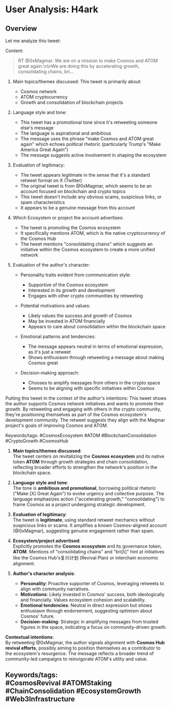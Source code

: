 # User Analysis: H4ark

## Overview

<think>
Let me analyze this tweet:

Content:
> RT @0xMagmar: We are on a mission to make Cosmos and ATOM great again.\n\nWe are doing this by accelerating growth, consolidating chains, bri…

1. Main topics/themes discussed:
   This tweet is primarily about:
   - Cosmos network
   - ATOM cryptocurrency
   - Growth and consolidation of blockchain projects
   
2. Language style and tone:
   - This tweet has a promotional tone since it's retweeting someone else's message
   - The language is aspirational and ambitious
   - The message uses the phrase "make Cosmos and ATOM great again" which echoes political rhetoric (particularly Trump's "Make America Great Again")
   - The message suggests active involvement in shaping the ecosystem
   
3. Evaluation of legitimacy:
   - The tweet appears legitimate in the sense that it's a standard retweet format on X (Twitter)
   - The original tweet is from @0xMagmar, which seems to be an account focused on blockchain and crypto topics
   - This tweet doesn't include any obvious scams, suspicious links, or spam characteristics
   - It appears to be a genuine message from this account

4. Which Ecosystem or project the account advertises:
   - The tweet is promoting the Cosmos ecosystem
   - It specifically mentions ATOM, which is the native cryptocurrency of the Cosmos Hub
   - The tweet mentions "consolidating chains" which suggests an initiative within the Cosmos ecosystem to create a more unified network

5. Evaluation of the author's character:
   - Personality traits evident from communication style:
     - Supportive of the Cosmos ecosystem
     - Interested in its growth and development
     - Engages with other crypto communities by retweeting
   
   - Potential motivations and values:
     - Likely values the success and growth of Cosmos
     - May be invested in ATOM financially
     - Appears to care about consolidation within the blockchain space
   
   - Emotional patterns and tendencies:
     - The message appears neutral in terms of emotional expression, as it's just a retweet
     - Shows enthusiasm through retweeting a message about making Cosmos great
   
   - Decision-making approach:
     - Chooses to amplify messages from others in the crypto space
     - Seems to be aligning with specific initiatives within Cosmos

Putting this tweet in the context of the author's intentions: This tweet shows the author supports Cosmos network initiatives and wants to promote their growth. By retweeting and engaging with others in the crypto community, they're positioning themselves as part of the Cosmos ecosystem's development community. The retweet suggests they align with the Magmar project's goals of improving Cosmos and ATOM.

Keywords/tags:
#CosmosEcosystem #ATOM #BlockchainConsolidation #CryptoGrowth #CosmosHub
</think>

1. **Main topics/themes discussed**:  
   The tweet centers on revitalizing the **Cosmos ecosystem** and its native token **ATOM** through growth strategies and chain consolidation, reflecting broader efforts to strengthen the network's position in the blockchain space.

2. **Language style and tone**:  
   The tone is **ambitious and promotional**, borrowing political rhetoric ("Make [X] Great Again") to evoke urgency and collective purpose. The language emphasizes action ("accelerating growth," "consolidating") to frame Cosmos as a project undergoing strategic development.

3. **Evaluation of legitimacy**:  
   The tweet is **legitimate**, using standard retweet mechanics without suspicious links or scams. It amplifies a known Cosmos-aligned account (@0xMagmar), suggesting genuine engagement rather than spam.

4. **Ecosystem/project advertised**:  
   Explicitly promotes the **Cosmos ecosystem** and its governance token, **ATOM**. Mentions of "consolidating chains" and "bri[li]" hint at initiatives like the Cosmos Hub's复兴计划 (Revival Plan) or interchain economic alignment.

5. **Author's character analysis**:  
   - **Personality**: Proactive supporter of Cosmos, leveraging retweets to align with community narratives.  
   - **Motivations**: Likely invested in Cosmos' success, both ideologically and financially. Values ecosystem cohesion and scalability.  
   - **Emotional tendencies**: Neutral in direct expression but shows enthusiasm through endorsement, suggesting optimism about Cosmos' future.  
   - **Decision-making**: Strategic in amplifying messages from trusted figures in the space, indicating a focus on community-driven growth.

**Contextual intentions**:  
By retweeting @0xMagmar, the author signals alignment with **Cosmos Hub revival efforts**, possibly aiming to position themselves as a contributor to the ecosystem's resurgence. The message reflects a broader trend of community-led campaigns to reinvigorate ATOM's utility and value.

**Keywords/tags**:  
#CosmosRevival #ATOMStaking #ChainConsolidation #EcosystemGrowth #Web3Infrastructure
---
